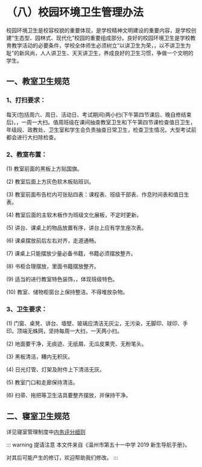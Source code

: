 # （八）校园环境卫生管理办法

校园环境卫生是校容校貌的重要体现，是学校精神文明建设的重要内容，是学校创建“生态型、园林式、现代化”校园的重要组成部分。良好的校园环境卫生是学校教育教学活动的必要条件，学校全体师生必须树立“以讲卫生为荣，，以不讲卫生为耻”的新风尚，人人讲卫生、天天讲卫生，养成良好的卫生习惯，争做一个文明的学生。

## 一、教室卫生规范

### 1、打扫要求：

每天(包括周六、周日、活动日、考试期间)两小扫(下午第四节课后、晚自修结束后)，，一周一大扫。值周班级在课间抽查教室卫生和下午第四节课检查值日卫生，年级段、政教处、卫生室和学生会负贵抽查日常卫生，检查卫生情况。大型考试前都会进行大扫除检查。

### 2、教室布置：

(1) 教室前面的黑板上方贴国旗。

(2) 教室后面上方灰色软木板贴班训。

(3) 教室前面布告栏内可张贴四表：课程表、班级干部表、作息时间表和值日生表。

(4) 教室后面的主软木板作为班级文化展板，不定时更新。

(5) 讲台、课桌上的物品放置有序，讲台上应有学生座次表。

(6) 课桌摆放前后左右对齐，走道通畅。

(7) 课桌上只能摆放少量必备书籍，书籍必须摆放整齐。

(8) 书柜合理摆放，里面书籍摆放整齐。

(9) 适当的进行教室特色装饰，，体现班级特色。

(10) 教室、储物柜窗台上保持整洁。不得堆放杂物。

### 3、卫生要求：

(1) 门窗、桌凳、讲台、墙壁、玻璃应清洁无灰尘，无污染，无脚印、球印、手印。顶端无蛛网，坚持每周一大扫，一天两小扫。

(2) 地面要干净，无痰迹、无纸屑、无瓜皮果壳、无粉笔头。

(3) 黑板清洁，糟内无积灰。

(4) 日光灯管、灯架及附件上下清洁无灰。

(5) 教室门口和走廊保持清洁。

(6) 扫帚、拖把等卫生洁具要整齐摆放，并保持干净。

## 二、寝室卫生规范

详见寝室管理制度中[内务评分细则](../三、宿舍管理规定/（六）学生宿舍内务、纪律评分细则.md)

::: warning 提请注意
本文件来自《温州市第五十一中学 2019 新生导航手册》。

对其后可能产生的修订，欢迎帮助我们修改。
:::
